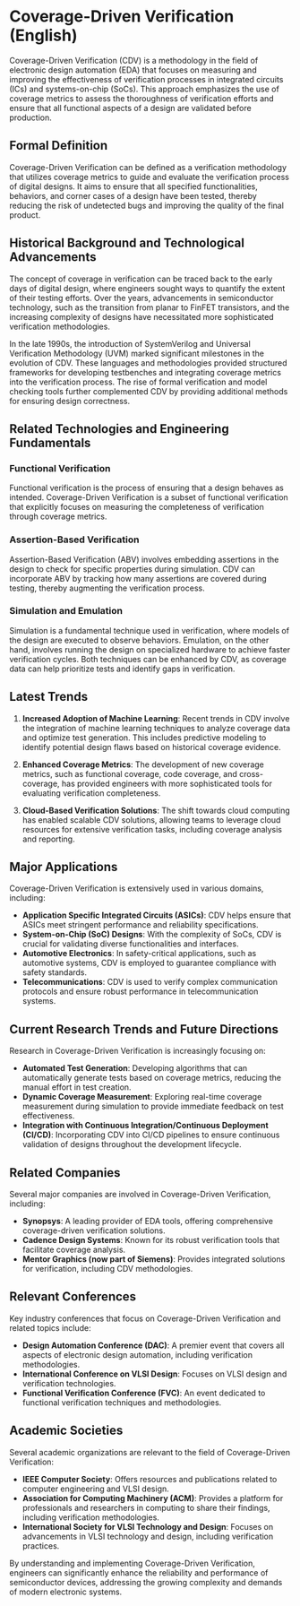 # Coverage-Driven Verification (English)

Coverage-Driven Verification (CDV) is a methodology in the field of electronic design automation (EDA) that focuses on measuring and improving the effectiveness of verification processes in integrated circuits (ICs) and systems-on-chip (SoCs). This approach emphasizes the use of coverage metrics to assess the thoroughness of verification efforts and ensure that all functional aspects of a design are validated before production.

## Formal Definition

Coverage-Driven Verification can be defined as a verification methodology that utilizes coverage metrics to guide and evaluate the verification process of digital designs. It aims to ensure that all specified functionalities, behaviors, and corner cases of a design have been tested, thereby reducing the risk of undetected bugs and improving the quality of the final product.

## Historical Background and Technological Advancements

The concept of coverage in verification can be traced back to the early days of digital design, where engineers sought ways to quantify the extent of their testing efforts. Over the years, advancements in semiconductor technology, such as the transition from planar to FinFET transistors, and the increasing complexity of designs have necessitated more sophisticated verification methodologies.

In the late 1990s, the introduction of SystemVerilog and Universal Verification Methodology (UVM) marked significant milestones in the evolution of CDV. These languages and methodologies provided structured frameworks for developing testbenches and integrating coverage metrics into the verification process. The rise of formal verification and model checking tools further complemented CDV by providing additional methods for ensuring design correctness.

## Related Technologies and Engineering Fundamentals

### Functional Verification

Functional verification is the process of ensuring that a design behaves as intended. Coverage-Driven Verification is a subset of functional verification that explicitly focuses on measuring the completeness of verification through coverage metrics.

### Assertion-Based Verification

Assertion-Based Verification (ABV) involves embedding assertions in the design to check for specific properties during simulation. CDV can incorporate ABV by tracking how many assertions are covered during testing, thereby augmenting the verification process.

### Simulation and Emulation

Simulation is a fundamental technique used in verification, where models of the design are executed to observe behaviors. Emulation, on the other hand, involves running the design on specialized hardware to achieve faster verification cycles. Both techniques can be enhanced by CDV, as coverage data can help prioritize tests and identify gaps in verification.

## Latest Trends

1. **Increased Adoption of Machine Learning**: Recent trends in CDV involve the integration of machine learning techniques to analyze coverage data and optimize test generation. This includes predictive modeling to identify potential design flaws based on historical coverage evidence.

2. **Enhanced Coverage Metrics**: The development of new coverage metrics, such as functional coverage, code coverage, and cross-coverage, has provided engineers with more sophisticated tools for evaluating verification completeness.

3. **Cloud-Based Verification Solutions**: The shift towards cloud computing has enabled scalable CDV solutions, allowing teams to leverage cloud resources for extensive verification tasks, including coverage analysis and reporting.

## Major Applications

Coverage-Driven Verification is extensively used in various domains, including:

- **Application Specific Integrated Circuits (ASICs)**: CDV helps ensure that ASICs meet stringent performance and reliability specifications.
- **System-on-Chip (SoC) Designs**: With the complexity of SoCs, CDV is crucial for validating diverse functionalities and interfaces.
- **Automotive Electronics**: In safety-critical applications, such as automotive systems, CDV is employed to guarantee compliance with safety standards.
- **Telecommunications**: CDV is used to verify complex communication protocols and ensure robust performance in telecommunication systems.

## Current Research Trends and Future Directions

Research in Coverage-Driven Verification is increasingly focusing on:

- **Automated Test Generation**: Developing algorithms that can automatically generate tests based on coverage metrics, reducing the manual effort in test creation.
- **Dynamic Coverage Measurement**: Exploring real-time coverage measurement during simulation to provide immediate feedback on test effectiveness.
- **Integration with Continuous Integration/Continuous Deployment (CI/CD)**: Incorporating CDV into CI/CD pipelines to ensure continuous validation of designs throughout the development lifecycle.

## Related Companies

Several major companies are involved in Coverage-Driven Verification, including:

- **Synopsys**: A leading provider of EDA tools, offering comprehensive coverage-driven verification solutions.
- **Cadence Design Systems**: Known for its robust verification tools that facilitate coverage analysis.
- **Mentor Graphics (now part of Siemens)**: Provides integrated solutions for verification, including CDV methodologies.

## Relevant Conferences

Key industry conferences that focus on Coverage-Driven Verification and related topics include:

- **Design Automation Conference (DAC)**: A premier event that covers all aspects of electronic design automation, including verification methodologies.
- **International Conference on VLSI Design**: Focuses on VLSI design and verification technologies.
- **Functional Verification Conference (FVC)**: An event dedicated to functional verification techniques and methodologies.

## Academic Societies

Several academic organizations are relevant to the field of Coverage-Driven Verification:

- **IEEE Computer Society**: Offers resources and publications related to computer engineering and VLSI design.
- **Association for Computing Machinery (ACM)**: Provides a platform for professionals and researchers in computing to share their findings, including verification methodologies.
- **International Society for VLSI Technology and Design**: Focuses on advancements in VLSI technology and design, including verification practices. 

By understanding and implementing Coverage-Driven Verification, engineers can significantly enhance the reliability and performance of semiconductor devices, addressing the growing complexity and demands of modern electronic systems.